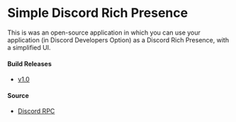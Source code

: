 # Simple Discord Rich Presence
This is was an open-source application in which you can use your application (in Discord Developers Option) as a Discord Rich Presence, with a simplified UI.
#### Build Releases
- [v1.0](https://cdn.discordapp.com/attachments/833690922490396676/835069996228280361/DiscordRichPresenceInstaller.exe)
#### Source
- [Discord RPC](https://github.com/discord/discord-rpc)
